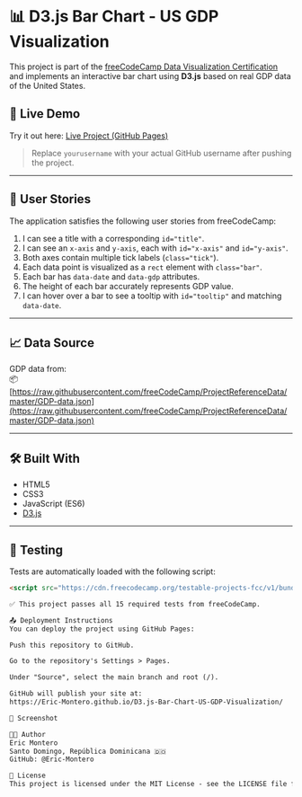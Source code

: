 # 📊 D3.js Bar Chart - US GDP Visualization

This project is part of the [freeCodeCamp Data Visualization Certification](https://www.freecodecamp.org/learn) and implements an interactive bar chart using **D3.js** based on real GDP data of the United States.

## 🚀 Live Demo

Try it out here: [Live Project (GitHub Pages)](https://Eric-Montero.github.io/D3.js-Bar-Chart-US-GDP-Visualization/)  
> Replace `yourusername` with your actual GitHub username after pushing the project.

---

## 📌 User Stories

The application satisfies the following user stories from freeCodeCamp:

1. I can see a title with a corresponding `id="title"`.
2. I can see an `x-axis` and `y-axis`, each with `id="x-axis"` and `id="y-axis"`.
3. Both axes contain multiple tick labels (`class="tick"`).
4. Each data point is visualized as a `rect` element with `class="bar"`.
5. Each bar has `data-date` and `data-gdp` attributes.
6. The height of each bar accurately represents GDP value.
7. I can hover over a bar to see a tooltip with `id="tooltip"` and matching `data-date`.

---

## 📈 Data Source

GDP data from:  
📦 [https://raw.githubusercontent.com/freeCodeCamp/ProjectReferenceData/master/GDP-data.json](https://raw.githubusercontent.com/freeCodeCamp/ProjectReferenceData/master/GDP-data.json)

---

## 🛠️ Built With

- HTML5
- CSS3
- JavaScript (ES6)
- [D3.js](https://d3js.org/)

---

## 🧪 Testing

Tests are automatically loaded with the following script:

```html
<script src="https://cdn.freecodecamp.org/testable-projects-fcc/v1/bundle.js"></script>

✅ This project passes all 15 required tests from freeCodeCamp.

📤 Deployment Instructions
You can deploy the project using GitHub Pages:

Push this repository to GitHub.

Go to the repository's Settings > Pages.

Under "Source", select the main branch and root (/).

GitHub will publish your site at:
https://Eric-Montero.github.io/D3.js-Bar-Chart-US-GDP-Visualization/

📸 Screenshot

👨‍💻 Author
Eric Montero
Santo Domingo, República Dominicana 🇩🇴
GitHub: @Eric-Montero

📝 License
This project is licensed under the MIT License - see the LICENSE file for details.











